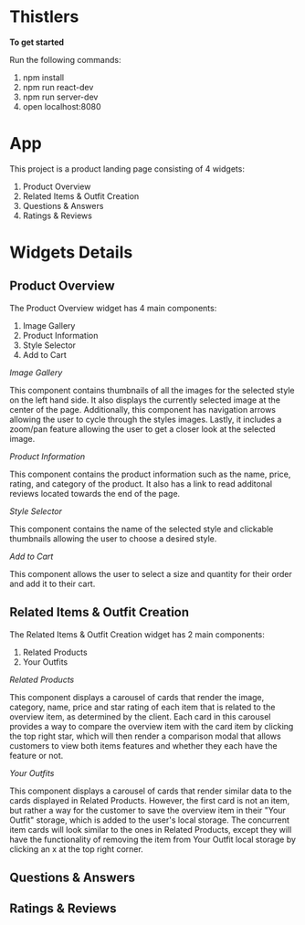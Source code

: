 # Thistlers

**To get started**

Run the following commands:

1. npm install
2. npm run react-dev
3. npm run server-dev
4. open localhost:8080

# App

This project is a product landing page consisting of 4 widgets:

1. Product Overview
2. Related Items & Outfit Creation
3. Questions & Answers
4. Ratings & Reviews

# Widgets Details

## Product Overview

The Product Overview widget has 4 main components:

1. Image Gallery
2. Product Information
3. Style Selector
4. Add to Cart

_Image Gallery_

This component contains thumbnails of all the images for the selected style on the left hand side. It also displays the currently selected image at the center of the page. Additionally, this component has navigation arrows allowing the user to cycle through the styles images. Lastly, it includes a zoom/pan feature allowing the user to get a closer look at the selected image.

_Product Information_

This component contains the product information such as the name, price, rating, and category of the product. It also has a link to read additonal reviews located towards the end of the page.

_Style Selector_

This component contains the name of the selected style and clickable thumbnails allowing the user to choose a desired style.

_Add to Cart_

This component allows the user to select a size and quantity for their order and add it to their cart.

## Related Items & Outfit Creation

The Related Items & Outfit Creation widget has 2 main components:

1. Related Products
2. Your Outfits


_Related Products_

This component displays a carousel of cards that render the image, category, name, price and star rating of each item that is related to the overview item, as determined by the client.  Each card in this carousel provides a way to compare the overview item with the card item by clicking the top right star, which will then render a comparison modal that allows customers to view both items features and whether they each have the feature or not.

_Your Outfits_

This component displays a carousel of cards that render similar data to the cards displayed in Related Products.  However, the first card is not an item, but rather a way for the customer to save the overview item in their "Your Outfit" storage, which is added to the user's local storage.  The concurrent item cards will look similar to the ones in Related Products, except they will have the functionality of removing the item from Your Outfit local storage by clicking an x at the top right corner.


## Questions & Answers

## Ratings & Reviews
